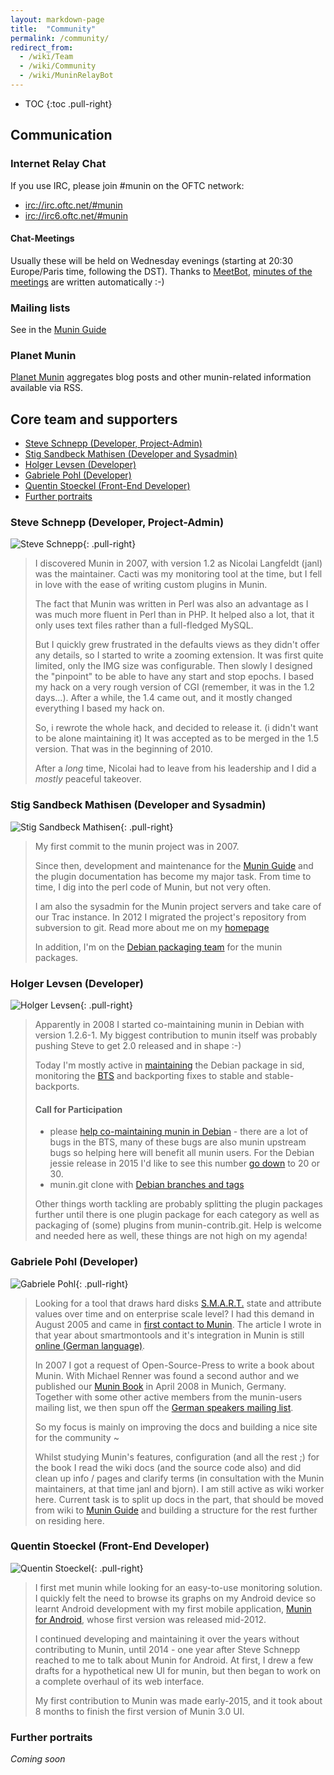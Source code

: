 ```yaml
---
layout: markdown-page
title:  "Community"
permalink: /community/
redirect_from:
  - /wiki/Team
  - /wiki/Community
  - /wiki/MuninRelayBot
---
```


* TOC
{:toc .pull-right}

## Communication

### Internet Relay Chat
If you use IRC, please join #munin on the OFTC network:

- [irc://irc.oftc.net/#munin](irc://irc.oftc.net/#munin)
- [irc://irc6.oftc.net/#munin](irc://irc6.oftc.net/#munin)

#### Chat-Meetings
Usually these will be held on Wednesday evenings (starting at 20:30 Europe/Paris time, following the DST). Thanks to [​MeetBot](http://wiki.debian.org/MeetBot),
[​minutes of the meetings](http://meetbot.debian.net/munin/) are written automatically :-)

### Mailing lists
See in the [Munin Guide](http://munin.readthedocs.org/en/latest/preface/moreinfo.html#mailing-lists)

### Planet Munin
[Planet Munin](http://planet.munin-monitoring.org/) aggregates blog posts and other munin-related information available via RSS.

## Core team and supporters

- [Steve Schnepp (Developer, Project-Admin)](#steve-schnepp-developer-project-admin)
- [Stig Sandbeck Mathisen (Developer and Sysadmin)](#stig-sandbeck-mathisen-developer-and-sysadmin)
- [Holger Levsen (Developer)](#holger-levsen-developer)
- [Gabriele Pohl (Developer)](#gabriele-pohl-developer)
- [Quentin Stoeckel (Front-End Developer)](#quentin-stoeckel-front-end-developer)
- [Further portraits](#further-portraits)

### Steve Schnepp (Developer, Project-Admin)
![Steve Schnepp](/assets/img/community/steve-schnepp.png){: .pull-right}

> I discovered Munin in 2007, with version 1.2 as Nicolai Langfeldt (janl) was the maintainer. Cacti was my monitoring
tool at the time, but I fell in love with the ease of writing custom plugins in Munin.
>
> The fact that Munin was written in Perl was also an advantage as I was much more fluent in Perl than in PHP. It helped
also a lot, that it only uses text files rather than a full-fledged MySQL.
>
> But I quickly grew frustrated in the defaults views as they didn't offer any details, so I started to write a zooming
extension. It was first quite limited, only the IMG size was configurable. Then slowly I designed the "pinpoint" to be
able to have any start and stop epochs. I based my hack on a very rough version of CGI (remember, it was in the 1.2 days...).
After a while, the 1.4 came out, and it mostly changed everything I based my hack on.
>
> So, i rewrote the whole hack, and decided to release it. (i didn't want to be alone maintaining it) It was accepted as to
be merged in the 1.5 version. That was in the beginning of 2010.
>
> After a *long* time, Nicolai had to leave from his leadership and I did a *mostly* peaceful takeover.


### Stig Sandbeck Mathisen (Developer and Sysadmin)
![Stig Sandbeck Mathisen](/assets/img/community/stig-sandbeck-mathisen.jpg){: .pull-right}

> My first commit to the munin project was in 2007.
>
> Since then, development and maintenance for the ​[Munin Guide](https://munin.readthedocs.org/) and the plugin documentation
has become my major task. From time to time, I dig into the perl code of Munin, but not very often.
>
> I am also the sysadmin for the Munin project servers and take care of our Trac instance. In 2012 I migrated the project's
repository from subversion to git. Read more about me on my ​[homepage](http://fnord.no/)
>
> In addition, I'm on the [​Debian packaging team](http://packages.qa.debian.org/m/munin.html) for the munin packages.


### Holger Levsen (Developer)
![Holger Levsen](/assets/img/community/holger-levsen.jpg){: .pull-right}

> Apparently in 2008 I started co-maintaining munin in Debian with version 1.2.6-1. My biggest contribution to munin
itself was probably pushing Steve to get 2.0 released and in shape :-)
>
> Today I'm mostly active in [​maintaining](http://packages.qa.debian.org/m/munin.html) the Debian package in sid, monitoring
the [​BTS](http://bugs.debian.org/src:munin) and backporting fixes to stable and stable-backports.
>
> #### Call for Participation
> - please [​help co-maintaining munin in Debian](http://bugs.debian.org/cgi-bin/bugreport.cgi?bug=655889) - there are a lot
of bugs in the BTS, many of these bugs are also munin upstream bugs so helping here will benefit all munin users. For
the Debian jessie release in 2015 I'd like to see this number ​[go down](http://qa.debian.org/data/bts/graphs/m/munin.png) to 20 or 30.
> - munin.git clone with [​Debian branches and tags](http://anonscm.debian.org/gitweb/?p=collab-maint/munin.git)
>
> Other things worth tackling are probably splitting the plugin packages further until there is one plugin package for each
category as well as packaging of (some) plugins from munin-contrib.git. Help is welcome and needed here as well, these
things are not high on my agenda!


### Gabriele Pohl (Developer)
![Gabriele Pohl](/assets/img/community/gabriele-pohl.jpg){: .pull-right}

> Looking for a tool that draws hard disks ​[S.M.A.R.T.](http://en.wikipedia.org/wiki/S.M.A.R.T.) state and attribute values
over time and on enterprise scale level? I had this demand in August 2005 and came in
[​first contact to Munin](https://sourceforge.net/mailarchive/message.php?msg_id=4318405). The article I wrote in that year
about smartmontools and it's integration in Munin is still ​[online (German language)](http://www.linux-magazin.de/Ausgaben/2005/10/Na-wie-geht-s-uns-denn-heute).
>
> In 2007 I got a request of Open-Source-Press to write a book about Munin. With Michael Renner was found a second author
and we published our ​[Munin Book](http://www.opensourcepress.de/de/produkte/Munin/128/978-3-937514-48-2) in April 2008
in Munich, Germany. Together with some other active members from the munin-users mailing list, we then spun off the
[German speakers mailing list](https://lists.sourceforge.net/lists/listinfo/munin-users-de).
>
> So my focus is mainly on improving the docs and building a nice site for the community ~
>
> Whilst studying Munin's features, configuration (and all the rest ;) for the book I read the wiki docs (and the source
code also) and did clean up info / pages and clarify terms (in consultation with the Munin maintainers, at that time janl
and bjorn). I am still active as wiki worker here. Current task is to split up docs in the part, that should be moved
from wiki to [​Munin Guide](https://munin.readthedocs.org/) and building a structure for the rest further on residing here.


### Quentin Stoeckel (Front-End Developer)
![Quentin Stoeckel](/assets/img/community/quentin-stoeckel.jpg){: .pull-right}

> I first met munin while looking for an easy-to-use monitoring solution. I quickly felt the need to browse its graphs on
my Android device so learnt Android development with my first mobile application, [Munin for Android](https://github.com/chteuchteu/Munin-for-Android),
whose first version was released mid-2012.
>
> I continued developing and maintaining it over the years without contributing to Munin, until 2014 - one year after Steve
Schnepp reached to me to talk about Munin for Android. At first, I drew a few drafts for a hypothetical new UI for munin,
but then began to work on a complete overhaul of its web interface.
>
> My first contribution to Munin was made early-2015, and it took about 8 months to finish the first version of Munin 3.0 UI.

### Further portraits
*Coming soon*
